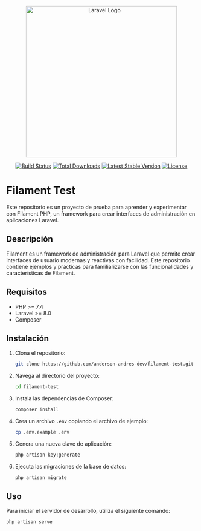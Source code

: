 <p align="center"><a href="https://laravel.com" target="_blank"><img src="https://raw.githubusercontent.com/laravel/art/master/logo-lockup/5%20SVG/2%20CMYK/1%20Full%20Color/laravel-logolockup-cmyk-red.svg" width="400" alt="Laravel Logo"></a></p>

<p align="center">
<a href="https://github.com/laravel/framework/actions"><img src="https://github.com/laravel/framework/workflows/tests/badge.svg" alt="Build Status"></a>
<a href="https://packagist.org/packages/laravel/framework"><img src="https://img.shields.io/packagist/dt/laravel/framework" alt="Total Downloads"></a>
<a href="https://packagist.org/packages/laravel/framework"><img src="https://img.shields.io/packagist/v/laravel/framework" alt="Latest Stable Version"></a>
<a href="https://packagist.org/packages/laravel/framework"><img src="https://img.shields.io/packagist/l/laravel/framework" alt="License"></a>
</p>


# Filament Test

Este repositorio es un proyecto de prueba para aprender y experimentar con Filament PHP, un framework para crear interfaces de administración en aplicaciones Laravel.

## Descripción

Filament es un framework de administración para Laravel que permite crear interfaces de usuario modernas y reactivas con facilidad. Este repositorio contiene ejemplos y prácticas para familiarizarse con las funcionalidades y características de Filament.

## Requisitos

- PHP >= 7.4
- Laravel >= 8.0
- Composer

## Instalación

1. Clona el repositorio:

    ```sh
    git clone https://github.com/anderson-andres-dev/filament-test.git
    ```

2. Navega al directorio del proyecto:

    ```sh
    cd filament-test
    ```

3. Instala las dependencias de Composer:

    ```sh
    composer install
    ```

4. Crea un archivo `.env` copiando el archivo de ejemplo:

    ```sh
    cp .env.example .env
    ```

5. Genera una nueva clave de aplicación:

    ```sh
    php artisan key:generate
    ```

6. Ejecuta las migraciones de la base de datos:

    ```sh
    php artisan migrate
    ```

## Uso

Para iniciar el servidor de desarrollo, utiliza el siguiente comando:

```sh
php artisan serve
